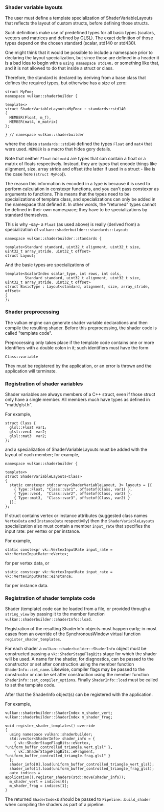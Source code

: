 ### Shader variable layouts ###

The user must define a template specialization of ShaderVariableLayouts
that reflects the layout of custom structs, before defining those structs.

Such definitions make use of predefined types for all basic types (scalars,
vectors and matrices and defined by GLSL). The exact definition of those
types depend on the chosen standard (scalar, std140 or std430).

One might think that it would be possible to include a namespace prior to
declaring the layout specialization, but since those are defined in a header
it is a bad idea to begin with a `using namespace std140;` or something
like that, and it is not allowed to do that inside a struct or class.

Therefore, the standard is declared by deriving from a base class
that defines the required types, but otherwise has a size of zero:

    struct MyFoo;
    namespace vulkan::shaderbuilder {

    template<>
    struct ShaderVariableLayouts<MyFoo> : standards::std140
    {
      MEMBER(Float, m_f),
      MEMBER(mat4, m_matrix)
    };

    } // namespace vulkan::shaderbuilder

where the class `standards::std140` defined the types `Float` and `mat4`
that were used. `MEMBER` is a macro that hides gory details.

Note that neither `Float` nor `mat4` are types that can contain a float or
a matrix of floats respectively. Instead, they are types that encode things
like alignment, size, array stride and offset (the latter if used in a
struct - like is the case here (`struct MyFoo`)).

The reason this information is encoded in a type is because it is used
to perform calculation in constexpr functions, and you can't pass constexpr
as arguments to functions. This means that the types need to be specializations
of template class, and specializations can only be added in the namespace
that defined it. In other words, the "returned" types cannot be defined in
their own namespace; they have to be specializations by standard themselves.

This is why -say- a `Float` (as used above) is really (derived from) a specialization of
`vulkan::shaderbuilder::standards::Layout`:

    namespace vulkan::shaderbuilder::standards {

    template<Standard standard, uint32_t alignment, uint32_t size, uint32_t array_stride, uint32_t offset>
    struct Layout;

And the basic types are specializations of

    template<ScalarIndex scalar_type, int rows, int cols,
             Standard standard, uint32_t alignment, uint32_t size, uint32_t array_stride, uint32_t offset>
    struct BasicType : Layout<standard, alignment, size, array_stride, offset>
    {
    };

### Shader preprocessing ###

The vulkan engine can generate shader variable declarations and then compile
the resulting shader. Before this preprocessing, the shader code is called
"template code".

Preprocessing only takes place if the template code contains one or more
identifiers with a double colon in it; such identifiers must have the form

    Class::variable

They must be registered by the application, or an error is thrown and the
application will terminate.

### Registration of shader variables ###

Shader variables are always members of a C++ struct, even if those struct
only have a single member. All members much have types as defined in "math/glsl.h".

For example,

    struct Class {
      glsl::Float var1;
      glsl::vec4  var2;
      glsl::mat3  var2;
    };

and a specialization of ShaderVariableLayouts must be added with the layout
of each member; for example,

    namespace vulkan::shaderbuilder {

    template<>
    struct ShaderVariableLayouts<Class>
    {
      static constexpr std::array<ShaderVariableLayout, 3> layouts = {{
        { Type::Float, "Class::var1", offsetof(Class, var1) },
        { Type::vec4,  "Class::var2", offsetof(Class, var2) },
        { Type::mat3,  "Class::var3", offsetof(Class, var2) }
      }};
    };

If struct contains vertex or instance attributes (suggested class names `VertexData`
and `InstanceData` respectivily) then the `ShaderVariableLayouts` specialization
also must contain a member `input_rate` that specifies the input rate: per vertex
or per instance.

For example,

    static constexpr vk::VertexInputRate input_rate = vk::VertexInputRate::eVertex;

for per vertex data, or

    static constexpr vk::VertexInputRate input_rate = vk::VertexInputRate::eInstance;

for per instance data.

### Registration of shader template code ###

Shader (template) code can be loaded from a file, or provided through a `string_view`
by passing it to the member function `vulkan::shaderbuilder::ShaderInfo::load`.

Registration of the resulting ShaderInfo objects must happen early; in most cases from an
override of the SynchronousWindow virtual function `register_shader_templates`.

For each shader a `vulkan::shaderbuilder::ShaderInfo` object must be constructed passing
a `vk::ShaderStageFlagBits` stage for which the shader will be used. A name for the shader,
for diagnostics, can be passed to the constructor or set after construction using the member
function `ShaderInfo::set_name`. Likewise, compiler flags may be passed to the constructor
or can be set after construction using the member function `ShaderInfo::set_compiler_options`.
Finally `ShaderInfo::load` must be called to set the template code.

After that the ShaderInfo object(s) can be registered with the application.

For example,

    vulkan::shaderbuilder::ShaderIndex m_shader_vert;
    vulkan::shaderbuilder::ShaderIndex m_shader_frag;

    void register_shader_templates() override
    {
      using namespace vulkan::shaderbuilder;
      std::vector<ShaderInfo> shader_info = {
        { vk::ShaderStageFlagBits::eVertex,   "uniform_buffer_controlled_triangle.vert.glsl" },
        { vk::ShaderStageFlagBits::eFragment, "uniform_buffer_controlled_triangle.frag.glsl" }
      };   
      shader_info[0].load(uniform_buffer_controlled_triangle_vert_glsl);
      shader_info[1].load(uniform_buffer_controlled_triangle_frag_glsl);
      auto indices = application().register_shaders(std::move(shader_info));
      m_shader_vert = indices[0];
      m_shader_frag = indices[1];
    }

The returned `ShaderIndex`s should be passed to `Pipeline::build_shader` when compiling
the shaders as part of a pipeline.

